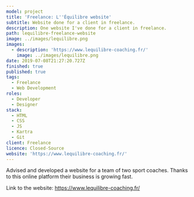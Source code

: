 ```yaml
---
model: project
title: 'Freelance: L''Équilibre website'
subtitle: Website done for a client in freelance.
description: One website I've done for a client in freelance.
path: lequilibre-freelance-website
image: ../images/lequilibre.png
images:
  - description: 'https://www.lequilibre-coaching.fr/'
    image: ../images/lequilibre.png
date: 2019-07-08T21:27:20.727Z
finished: true
published: true
tags:
  - Freelance
  - Web Development
roles:
  - Developer
  - Designer
stack:
  - HTML
  - CSS
  - JS
  - Kartra
  - Git
client: Freelance
licence: Closed-Source
website: 'https://www.lequilibre-coaching.fr/'
---
```

Advised and developed a website for a team of two sport coaches. Thanks to this online platform their business is growing fast.

Link to the website: <https://www.lequilibre-coaching.fr/>
